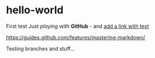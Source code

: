 # hello-world
First test
Just *playing* with **GitHub** - and [add a link with text](https://google.com)

https://guides.github.com/features/mastering-markdown/

Testing branches and stuff...
